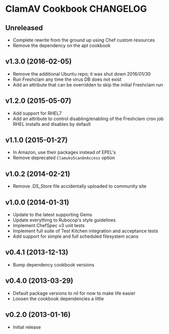 ClamAV Cookbook CHANGELOG
=========================

Unreleased
----------
- Complete rewrite from the ground up using Chef custom resources
- Remove the dependency on the apt cookbook

v1.3.0 (2016-02-05)
-------------------
* Remove the additional Ubuntu repo; it was shut down 2016/01/30
* Run Freshclam any time the virus DB does not exist
* Add an attribute that can be overridden to skip the initial Freshclam run

v1.2.0 (2015-05-07)
-------------------
* Add support for RHEL7
* Add an attribute to control disabling/enabling of the Freshclam cron job
  RHEL installs and disables by default

v1.1.0 (2015-01-27)
-------------------
* In Amazon, use their packages instead of EPEL's
* Remove deprecated `ClamukoScanOnAccess` option

v1.0.2 (2014-02-21)
-------------------
* Remove .DS_Store file accidentally uploaded to community site

v1.0.0 (2014-01-31)
-------------------
* Update to the latest supporting Gems
* Update everything to Rubocop's style guidelines
* Implement ChefSpec v3 unit tests
* Implement full suite of Test Kitchen integration and acceptance tests
* Add support for simple and full scheduled filesystem scans


v0.4.1 (2013-12-13)
-------------------
* Bump dependency cookbook versions

v0.4.0 (2013-03-29)
-------------------
* Default package versions to nil for now to make life easier
* Loosen the cookbook dependencies a little

v0.2.0 (2013-01-16)
-------------------
* Initial release
